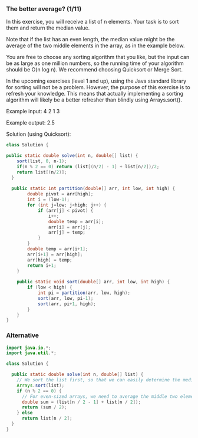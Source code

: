 ### The better average? (1/11)
In this exercise, you will receive a list of n elements.
Your task is to sort them and return the median value.

Note that if the list has an even length, the median value might be the average of the two middle elements in the array,
as in the example below.

You are free to choose any sorting algorithm that you like, but the input can be as large as one million numbers,
so the running time of your algorithm should be O(n log n).
We recommend choosing Quicksort or Merge Sort. 

In the upcoming exercises (level 1 and up), using the Java standard library for sorting will not be a problem.
However, the purpose of this exercise is to refresh your knowledge.
This means that actually implementing a sorting algorithm will likely be a better refresher than blindly using Arrays.sort().

Example input:
4 2 1 3

Example output:
2.5      

Solution (using Quicksort):
```java
class Solution {

public static double solve(int n, double[] list) {
    sort(list, 0, n-1);
    if(n % 2 == 0) return (list[(n/2) - 1] + list[n/2])/2;
    return list[(n/2)];
  }
  
  public static int partition(double[] arr, int low, int high) { 
        double pivot = arr[high];  
        int i = (low-1); 
        for (int j=low; j<high; j++) { 
            if (arr[j] < pivot) { 
                i++; 
                double temp = arr[i]; 
                arr[i] = arr[j]; 
                arr[j] = temp; 
            } 
        } 
        double temp = arr[i+1]; 
        arr[i+1] = arr[high]; 
        arr[high] = temp; 
        return i+1; 
    } 
    
    public static void sort(double[] arr, int low, int high) { 
        if (low < high) { 
            int pi = partition(arr, low, high); 
            sort(arr, low, pi-1); 
            sort(arr, pi+1, high); 
        } 
    }
}
```
### Alternative

```java
import java.io.*;
import java.util.*;

class Solution {

  public static double solve(int n, double[] list) {
    // We sort the list first, so that we can easily determine the median element.
    Arrays.sort(list);
    if (n % 2 == 0) {
      // For even-sized arrays, we need to average the middle two elements.
      double sum = (list[n / 2 - 1] + list[n / 2]);
      return (sum / 2);
    } else
      return list[n / 2];
  }
}
```
